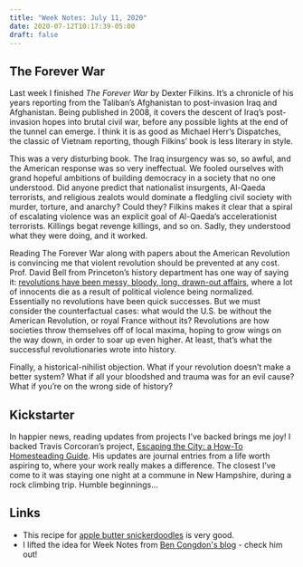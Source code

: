 ```yaml
---
title: "Week Notes: July 11, 2020"
date: 2020-07-12T10:17:39-05:00
draft: false
---
```

## The Forever War
Last week I finished *The Forever War* by Dexter Filkins. It’s a chronicle of his years reporting from the Taliban’s Afghanistan to post-invasion Iraq and Afghanistan. Being published in 2008, it covers the descent of Iraq’s post-invasion hopes into brutal civil war, before any possible lights at the end of the tunnel can emerge. I think it is as good as Michael Herr’s Dispatches, the classic of Vietnam reporting, though Filkins’ book is less literary in style.

This was a very disturbing book. The Iraq insurgency was so, so awful, and the American response was so very ineffectual. We fooled ourselves with grand hopeful ambitions of building democracy in a society that no one understood. Did anyone predict that nationalist insurgents, Al-Qaeda terrorists, and religious zealots would dominate a fledgling civil society with murder, torture, and anarchy? Could they? Filkins makes it clear that a spiral of escalating violence was an explicit goal of Al-Qaeda’s accelerationist terrorists. Killings begat revenge killings, and so on. Sadly, they understood what they were doing, and it worked.

Reading The Forever War along with papers about the American Revolution is convincing me that violent revolution should be prevented at any cost. Prof. David Bell from Princeton’s history department has one way of saying it: [revolutions have been messy, bloody, long, drawn-out affairs](https://www.jstor.org/stable/44151043?seq=1#metadata_info_tab_contents), where a lot of innocents die as a result of political violence being normalized. Essentially no revolutions have been quick successes. But we must consider the counterfactual cases: what would the U.S. be without the American Revolution, or royal France without its? Revolutions are how societies throw themselves off of local maxima, hoping to grow wings on the way down, in order to soar up even higher. At least, that’s what the successful revolutionaries wrote into history.

Finally, a historical-nihilist objection. What if your revolution doesn’t make a better system? What if all your bloodshed and trauma was for an evil cause? What if you’re on the wrong side of history?

## Kickstarter
In happier news, reading updates from projects I’ve backed brings me joy! I backed Travis Corcoran’s project, [Escaping the City: a How-To Homesteading Guide](https://www.kickstarter.com/projects/tjic/escape-the-city-a-how-to-homesteading-guide). His updates are journal entries from a life worth aspiring to, where your work really makes a difference. The closest I’ve come to it was staying one night at a commune in New Hampshire, during a rock climbing trip. Humble beginnings…

## Links
- This recipe for [apple butter snickerdoodles](https://www.crazyforcrust.com/apple-butter-snickerdoodles/) is very good.
- I lifted the idea for Week Notes from [Ben Congdon's blog](https://benjamincongdon.me/) - check him out!
